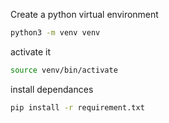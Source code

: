 Create a python virtual environment

```bash
python3 -m venv venv
```

activate it

```bash
source venv/bin/activate
```

install dependances

```bash
pip install -r requirement.txt
```
